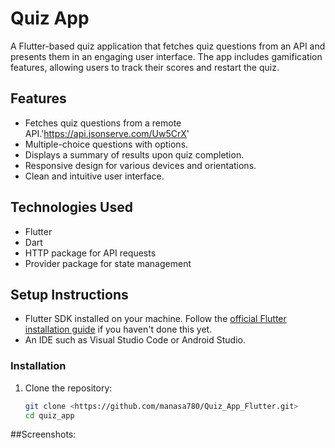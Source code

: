 # Quiz App

A Flutter-based quiz application that fetches quiz questions from an API and presents them in an engaging user interface. The app includes gamification features, allowing users to track their scores and restart the quiz.

## Features

- Fetches quiz questions from a remote API.'https://api.jsonserve.com/Uw5CrX'
- Multiple-choice questions with options.
- Displays a summary of results upon quiz completion.
- Responsive design for various devices and orientations.
- Clean and intuitive user interface.

## Technologies Used

- Flutter
- Dart
- HTTP package for API requests
- Provider package for state management

## Setup Instructions

- Flutter SDK installed on your machine. Follow the [official Flutter installation guide](https://flutter.dev/docs/get-started/install) if you haven't done this yet.
- An IDE such as Visual Studio Code or Android Studio.

### Installation

1. Clone the repository:
   ```bash
   git clone <https://github.com/manasa780/Quiz_App_Flutter.git>
   cd quiz_app

  ##Screenshots:
  
